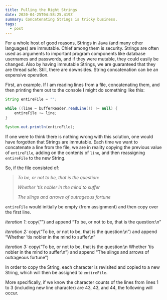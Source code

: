 ```yaml
---
title: Pulling the Right Strings
date: 2020-04-25T04:58:25.419Z
summary: Concatenating Strings is tricky business.
tags:
  - post
---
```

For a whole host of good reasons, Strings in Java (and many other languages) are immutable. Chief among them is security. Strings are often used as arguments to important program components like database usernames and passwords, and if they were mutable, they could easily be changed. Also by having immutable Strings, we are guaranteed that they are thread safe. Still, there are downsides. String concatenation can be an expensive operation.

First, an example. If I am reading lines from a file, concatenating them, and then printing them out to the console I might do something like this:

```java
String entireFile = "";

while ((line = bufferReader.readLine()) != null) {
    entireFile += line;
}

System.out.println(entireFile);
```

If one were to think there is nothing wrong with this solution, one would have forgotten that Strings are immutable. Each time we want to concatenate a line from the file, we are in reality copying the previous value of `entireFile`, adding on the contents of `line`, and then reassigning `entireFile` to the new String.

So, if the file consisted of:

> *To be, or not to be, that is the question:* 
>
> *Whether 'tis nobler in the mind to suffer*
>
> *The slings and arrows of outrageous fortune*

`entireFile` would initially be empty (from assignment) and then copy over the first line.

*iteration 1*: copy(“”) and append “To be, or not to be, that is the question:\n”

*iteration 2:* copy(“To be, or not to be, that is the question:\n”) and append “Whether ’tis nobler in the mind to suffer\n”

*iteration 3:* copy(“To be, or not to be, that is the question:\n Whether ’tis nobler in the mind to suffer\n”) and append “The slings and arrows of outrageous fortune”)

In order to copy the String, each character is revisited and copied to a new String, which will then be assigned to `entireFile`.

More specifically, if we know the character counts of the lines from lines 1 to 3 (including new line character) are 43, 43, and 44, the following will occur.